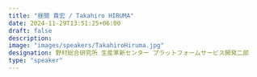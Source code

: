 ```yaml
---
title: "昼間 貴宏 / Takahiro HIRUMA"
date: 2024-11-29T13:51:25+06:00
draft: false
description:
image: "images/speakers/TakahiroHiruma.jpg"
designation: 野村総合研究所 生産革新センター プラットフォームサービス開発二部
type: "speaker"
---
```

